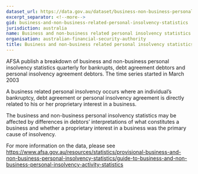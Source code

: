 ```yaml
---
dataset_url: https://data.gov.au/dataset/business-non-business-personal-insolvency-statistics
excerpt_separator: <!--more-->
gid: business-and-non-business-related-personal-insolvency-statistics
jurisdiction: australia
name: Business and non-business related personal insolvency statistics
organisation: australian-financial-security-authority
title: Business and non-business related personal insolvency statistics
---
```


AFSA publish a breakdown of business and non-business personal insolvency statistics quarterly for bankrupts, debt agreement debtors and personal insolvency agreement debtors. The time series started in March 2003

<!--more-->

A business related personal insolvency occurs where an individual’s bankruptcy, debt agreement or personal insolvency agreement is directly related to his or her proprietary interest in a business.

The business and non-business personal insolvency statistics may be affected by differences in debtors’ interpretations of what constitutes a business and whether a proprietary interest in a business was the primary cause of insolvency.

For more information on the data, please see https://www.afsa.gov.au/resources/statistics/provisional-business-and-non-business-personal-insolvency-statistics/guide-to-business-and-non-business-personal-insolvency-activity-statistics